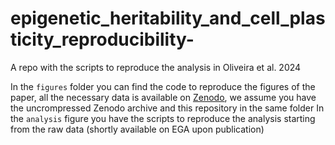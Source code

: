 # epigenetic_heritability_and_cell_plasticity_reproducibility-
A repo with the scripts to reproduce the analysis in Oliveira et al. 2024

In the `figures` folder you can find the code to reproduce the figures of the paper, all the necessary data is available on [Zenodo](https://zenodo.org/records/11058999),
we assume you have the uncrompressed Zenodo archive and this repository in the same folder 
In the `analysis` figure you have the scripts to reproduce the analysis starting from the raw data (shortly available on EGA upon publication)
